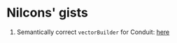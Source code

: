 # Nilcons' gists

1. Semantically correct `vectorBuilder` for Conduit:
   [here](vectorBuilder/README.md)
